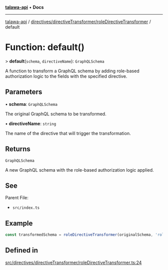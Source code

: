 [**talawa-api**](../../../../README.md) • **Docs**

***

[talawa-api](../../../../modules.md) / [directives/directiveTransformer/roleDirectiveTransformer](../README.md) / default

# Function: default()

\> **default**(`schema`, `directiveName`): `GraphQLSchema`

A function to transform a GraphQL schema by adding role-based authorization
logic to the fields with the specified directive.

## Parameters

• **schema**: `GraphQLSchema`

The original GraphQL schema to be transformed.

• **directiveName**: `string`

The name of the directive that will trigger the transformation.

## Returns

`GraphQLSchema`

A new GraphQL schema with the role-based authorization logic applied.

## See

Parent File:
- `src/index.ts`

## Example

```ts
const transformedSchema = roleDirectiveTransformer(originalSchema, 'role');
```

## Defined in

[src/directives/directiveTransformer/roleDirectiveTransformer.ts:24](https://github.com/PalisadoesFoundation/talawa-api/blob/f4877b986932181336f42a7336754de05976cd97/src/directives/directiveTransformer/roleDirectiveTransformer.ts#L24)
